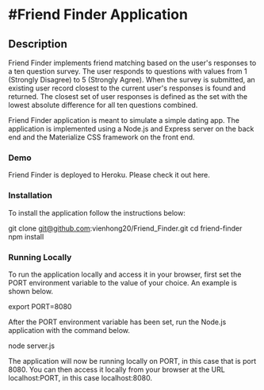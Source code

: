 <h1>#Friend Finder Application</h1>

<h2>Description</h2>
Friend Finder implements friend matching based on the user's responses to a ten question survey. The user responds to questions with values from 1 (Strongly Disagree) to 5 (Strongly Agree). When the survey is submitted, an existing user record closest to the current user's responses is found and returned. The closest set of user responses is defined as the set with the lowest absolute difference for all ten questions combined.

Friend Finder application is meant to simulate a simple dating app. The application is implemented using a Node.js and Express server on the back end and the Materialize CSS framework on the front end.

<h3>Demo</h3>
Friend Finder is deployed to Heroku. Please check it out here.

<h3>Installation</h3>
To install the application follow the instructions below:

 git clone git@github.com:vienhong20/Friend_Finder.git
 cd friend-finder
 npm install

<h3>Running Locally</h3>
To run the application locally and access it in your browser, first set the PORT environment variable to the value of your choice. An example is shown below.

 export PORT=8080

After the PORT environment variable has been set, run the Node.js application with the command below.

node server.js

The application will now be running locally on PORT, in this case that is port 8080. You can then access it locally from your browser at the URL localhost:PORT, in this case localhost:8080.
